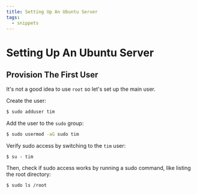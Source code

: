 ```yaml
---
title: Setting Up An Ubuntu Server
tags:
  - snippets
---
```

# Setting Up An Ubuntu Server

## Provision The First User 

It's not a good idea to use `root` so let's set up the main user.

Create the user:

```bash
$ sudo adduser tim
```

Add the user to the `sudo` group:

```bash
$ sudo usermod -aG sudo tim
```

Verify sudo access by switching to the `tim` user:

```
$ su - tim
```

Then, check if sudo access works by running a sudo command, like listing the root directory:

```
$ sudo ls /root
```

